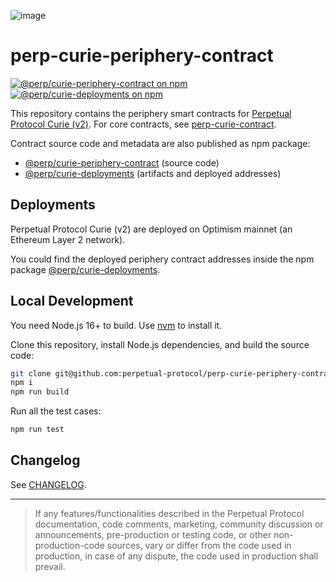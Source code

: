 ![image](https://user-images.githubusercontent.com/105896/160323317-7ce46737-ef27-450b-97bd-509ebedae312.png)


# perp-curie-periphery-contract

[![@perp/curie-periphery-contract on npm](https://img.shields.io/npm/v/@perp/curie-periphery-contract?style=flat-square)](https://www.npmjs.com/package/@perp/curie-periphery-contract)
[![@perp/curie-deployments on npm](https://img.shields.io/npm/v/@perp/curie-deployments?style=flat-square)](https://www.npmjs.com/package/@perp/curie-deployments)

This repository contains the periphery smart contracts for [Perpetual Protocol Curie (v2)](https://perp.com/). For core contracts, see [perp-curie-contract](https://github.com/perpetual-protocol/perp-curie-contract).

Contract source code and metadata are also published as npm package:

- [@perp/curie-periphery-contract](https://www.npmjs.com/package/@perp/curie-periphery-contract) (source code)
- [@perp/curie-deployments](https://www.npmjs.com/package/@perp/curie-deployments) (artifacts and deployed addresses)

## Deployments

Perpetual Protocol Curie (v2) are deployed on Optimism mainnet (an Ethereum Layer 2 network).

You could find the deployed periphery contract addresses inside the npm package [@perp/curie-deployments](https://www.npmjs.com/package/@perp/curie-deployments).

## Local Development

You need Node.js 16+ to build. Use [nvm](https://github.com/nvm-sh/nvm) to install it.

Clone this repository, install Node.js dependencies, and build the source code:

```bash
git clone git@github.com:perpetual-protocol/perp-curie-periphery-contract.git
npm i
npm run build
```

Run all the test cases:

```bash
npm run test
```

## Changelog

See [CHANGELOG](https://github.com/perpetual-protocol/perp-curie-periphery-contract/blob/main/CHANGELOG.md).

---

> If any features/functionalities described in the Perpetual Protocol documentation, code comments, marketing, community discussion or announcements, pre-production or testing code, or other non-production-code sources, vary or differ from the code used in production, in case of any dispute, the code used in production shall prevail.

